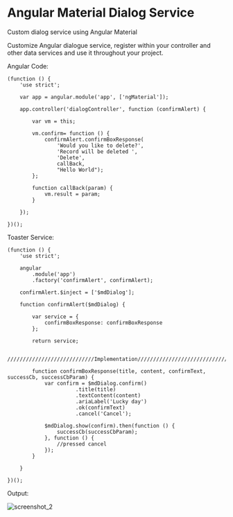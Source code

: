 # Angular Material Dialog Service
Custom dialog service using Angular Material 

Customize Angular dialogue service, register within your controller and other data services and use it throughout your project.

Angular Code:

    (function () {
        'use strict';
    
        var app = angular.module('app', ['ngMaterial']);
    
        app.controller('dialogController', function (confirmAlert) {
    
            var vm = this;
            
            vm.confirm= function () {
                confirmAlert.confirmBoxResponse(
                    'Would you like to delete?',
                    'Record will be deleted ',
                    'Delete',
                    callBack,
                    "Hello World");
            };
    
            function callBack(param) {
                vm.result = param;
            }
    
        });
    
    })();

Toaster Service:

    (function () {
        'use strict';
    
        angular
            .module('app')
            .factory('confirmAlert', confirmAlert);
    
        confirmAlert.$inject = ['$mdDialog'];
    
        function confirmAlert($mdDialog) {
    
            var service = {
                confirmBoxResponse: confirmBoxResponse
            };
    
            return service;
    
            ////////////////////////////Implementation//////////////////////////////////////
    
            function confirmBoxResponse(title, content, confirmText, successCb, successCbParam) {
                var confirm = $mdDialog.confirm()
                          .title(title)
                          .textContent(content)
                          .ariaLabel('Lucky day')
                          .ok(confirmText)
                          .cancel('Cancel');
    
                $mdDialog.show(confirm).then(function () {
                    successCb(successCbParam);
                }, function () {
                    //pressed cancel
                });
            }
    
        }
    
    })();

Output:

![screenshot_2](https://cloud.githubusercontent.com/assets/10474169/13370529/b2116e30-dccf-11e5-99cc-7605e3676ec7.png)
